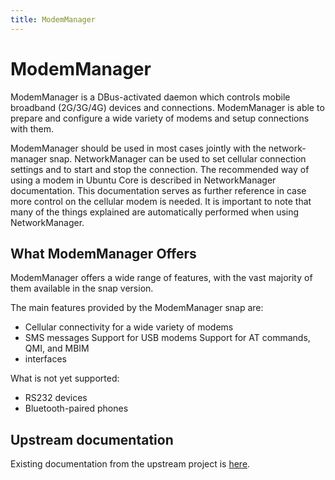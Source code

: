 ```yaml
---
title: ModemManager
---
```

# ModemManager

ModemManager is a DBus-activated daemon which controls mobile broadband (2G/3G/4G) devices and connections. ModemManager is able to prepare and configure a wide variety of modems and setup connections with them.

ModemManager should be used in most cases jointly with the network-manager snap. NetworkManager can be used to set cellular connection settings and to start and stop the connection. The recommended way of using a modem in Ubuntu Core is described in NetworkManager documentation. This documentation serves as further reference in case more control on the cellular modem is needed. It is important to note that many of the things explained are automatically performed when using NetworkManager.

## What ModemManager Offers

ModemManager offers a wide range of features, with the vast majority of them available in the snap version.

The main features provided by the ModemManager snap are:

- Cellular connectivity for a wide variety of modems
- SMS messages Support for USB modems Support for AT commands, QMI, and MBIM
- interfaces

What is not yet supported:

- RS232 devices
- Bluetooth-paired phones

## Upstream documentation

Existing documentation from the upstream project is [here](https://www.freedesktop.org/wiki/Software/ModemManager/).
